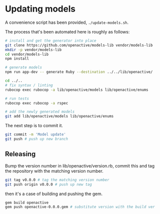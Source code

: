 # Updating models

A convenience script has been provided, `./update-models.sh`.

The process that's been automated here is roughly as follows:

```bash
# install and get the generator into place
git clone https://github.com/openactive/models-lib vendor/models-lib
mkdir -p vendor/models-lib
cd vendor/models-lib
npm install

# generate models
npm run app-dev -- generate Ruby --destination ../../lib/openactive/

cd ../..
# fix syntax / linting
rubocop exec rubocop -a lib/openactive/models lib/openactive/enums

# run tests
rubocop exec rubocop -a rspec

# add the newly generated models
git add lib/openactive/models lib/openactive/enums
```

The next step is to commit it.

```bash
git commit -m 'Model update'
git push # push up new branch
```

## Releasing

Bump the version number in lib/openactive/version.rb, commit this and tag the repository with the matching version number.

```bash
git tag v0.0.0 # tag the matching version number
git push origin v0.0.0 # push up new tag
```

then it's a case of building and pushing the gem.
```bash
gem build openactive
gem push openactive-0.0.0.gem # substitute version with the build ver

```
